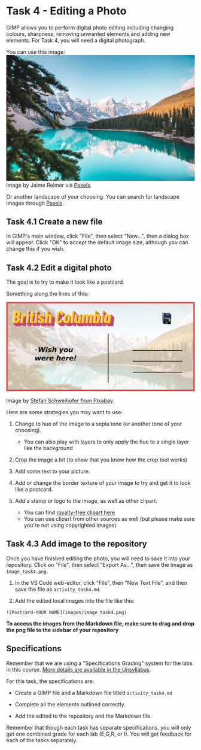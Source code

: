 # Task 4 - Editing a Photo

GIMP allows you to perform digital photo editing including changing colours, sharpness, removing unwanted elements and adding new elements.  For Task 4, you will need a digital photograph. 

You can use this image: ![Landscape](images/pexels-jaime-reimer-2662116.jpg) Image by Jaime Reimer via [Pexels](https://www.pexels.com/photo/beautiful-view-of-moraine-lake-2662116/).

Or another landscape of your choosing. You can search for landscape images through [Pexels](https://www.pexels.com/).

## Task 4.1 Create a new file

In GIMP's main window, click "File", then select "New...", then a dialog box will appear.  Click "OK" to accept the default image size, although you can change this if you wish.

## Task 4.2 Edit a digital photo

The goal is to try to make it look like a postcard.

Something along the lines of this:

![](images/ex_postcard.jpg)

Image by [Stefan Schweihofer from Pixabay](https://pixabay.com/users/stux-12364/?utm_source=link-attribution&amp;utm_medium=referral&amp;utm_campaign=image&amp;utm_content=1038914).

Here are some strategies you may want to use:

1. Change to hue of the image to a sepia tone (or another tone of your choosing).
    - You can also play with layers to only apply the hue to a single layer like the background

2. Crop the image a bit (to show that you know how the crop tool works)

3. Add some text to your picture.

4. Add or change the border texture of your image to try and get it to look like a postcard.

5. Add a stamp or logo to the image, as well as other clipart.
    - You can find [royalty-free clipart here](https://publicdomainvectors.org)
    - You can use clipart from other sources as well (but please make sure you're not using copyrighted images)

## Task 4.3 Add image to the repository

Once you have finished editing the photo, you will need to save it into your repository. Click on "File", then select "Export As...", then save the image as `image_task4.png`.

1. In the VS Code web-editor, click "File", then "New Text File", and then save the file as `activity_task4.md`.

2. Add the edited local images into the file like this: 

```
![Postcard-YOUR NAME](images/image_task4.png)
```

**To access the images from the Markdown file, make sure to drag and drop the png file to the sidebar of your repository**

## Specifications

Remember that we are using a "Specifications Grading" system for the labs in this course. [More details are available in the Unsyllabus](https://firas.moosvi.com/courses/cosc122/2022_WT1/about/unsyllabus.html#specifications-grading).

For this task, the specifications are:

- Create a GIMP file and a Markdown file titled `activity_task4.md`

- Complete all the elements outlined correctly.

- Add the edited to the repository and the Markdown file.

Remember that though each task has separate specifications, you will only get one combined grade for each lab (E,G,R, or I). You will get feedback for each of the tasks separately.
